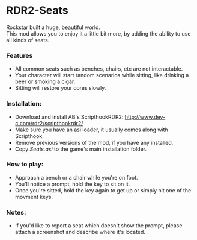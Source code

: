 # RDR2-Seats
Rockstar built a huge, beautiful world.  
This mod allows you to enjoy it a little bit more, by adding the ability to use all kinds of seats.

### Features
- All common seats such as benches, chairs, etc are not interactable.  
- Your character will start random scenarios while sitting, like drinking a beer or smoking a cigar.  
- Sitting will restore your cores slowly.  

### Installation:
- Download and install AB's ScripthookRDR2: http://www.dev-c.com/rdr2/scripthookrdr2/
- Make sure you have an asi loader, it usually comes along with Scripthook.
- Remove previous versions of the mod, if you have any installed. 
- Copy *Seats.asi* to the game's main installation folder.

### How to play:
- Approach a bench or a chair while you're on foot.  
- You'll notice a prompt, hold the key to sit on it.  
- Once you're sitted, hold the key again to get up or simply hit one of the movment keys.

### Notes:
- If you'd like to report a seat which doesn't show the prompt, please attach a screenshot and describe where it's located.